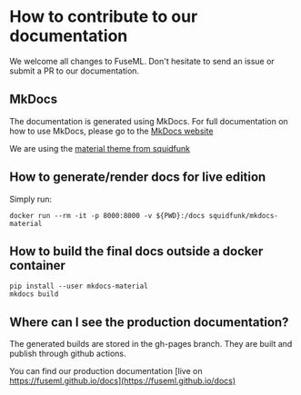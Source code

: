 # How to contribute to our documentation

We welcome all changes to FuseML.
Don't hesitate to send an issue or submit a PR to our documentation.

## MkDocs

The documentation is generated using MkDocs. For full documentation on how to
use MkDocs, please go to the [MkDocs website](https://www.mkdocs.org/)

We are using the [material theme from squidfunk](https://squidfunk.github.io/mkdocs-material/)

## How to generate/render docs for live edition

Simply run:

```
docker run --rm -it -p 8000:8000 -v ${PWD}:/docs squidfunk/mkdocs-material
```

## How to build the final docs outside a docker container

```
pip install --user mkdocs-material
mkdocs build
```

## Where can I see the production documentation?

The generated builds are stored in the gh-pages branch.
They are built and publish through github actions.

You can find our production documentation [live on https://fuseml.github.io/docs](https://fuseml.github.io/docs)
